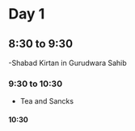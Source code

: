 # Day 1
## 8:30 to 9:30 
-Shabad Kirtan in Gurudwara Sahib 
### 9:30 to 10:30 
- Tea and Sancks
#### 10:30 

